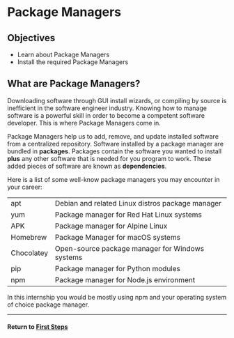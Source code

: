 # Package Managers

## Objectives

* Learn about Package Managers
* Install the required Package Managers

## What are Package Managers?
Downloading software through GUI install wizards, or compiling by source is inefficient in the software engineer industry. Knowing how to manage software is a powerful skill in order to become a competent software developer. This is where Package Managers come in. 

Package Managers help us to add, remove, and update installed software from a centralized repository. Software installed by a package manager are bundled in **packages**. Packages contain the software you wanted to install **plus** any other software that is needed for you program to work. These added pieces of software are known as **dependencies**. 

Here is a list of some well-know package managers you may encounter in your career:

|||
|-|-|
|apt |Debian and related Linux distros package manager|
|yum |Package manager for Red Hat Linux systems|
|APK|Package manager for Alpine Linux|
|Homebrew |Package Manager for macOS systems|
|Chocolatey |Open-source package manager for Windows systems|
|pip |Package manager for Python modules|
|npm |Package manager for Node.js environment|

In this internship you would be mostly using npm and your operating system of choice package manager.

---
#### Return to [First Steps](firststeps.md#Step_3_-_Software_Tutorial)
